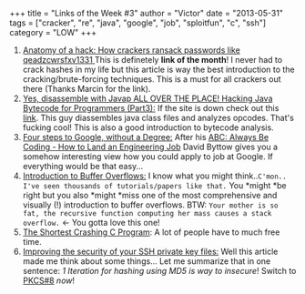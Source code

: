 +++
title = "Links of the Week #3"
author = "Victor"
date = "2013-05-31"
tags = ["cracker", "re", "java", "google", "job", "sploitfun", "c", "ssh"]
category = "LOW"
+++

1.  [Anatomy of a hack: How crackers ransack passwords like qeadzcwrsfxv1331 ][1]This is definetely **link of the month**! I never had to crack hashes in my life but this article is way the best introduction to the cracking/brute-forcing techniques. This is a must for all crackers out there (Thanks Marcin for the link).
2.  [Yes, disassemble with Javap ALL OVER THE PLACE! Hacking Java Bytecode for Programmers (Part3):][2] If the site is down check out this [link][3]. This guy diassembles java class files and analyzes opcodes. That's fucking cool! This is also a good introduction to bytecode analysis.
3.  [Four steps to Google, without a Degree:][4] After his [ABC: Always Be Coding - How to Land an Engineering Job][5] David Byttow gives you a somehow interesting view how you could apply to job at Google. If everything would be that easy...
4.  [Introduction to Buffer Overflows:][6] I know what you might think..`C'mon.. I've seen thousands of tutorials/papers like that.` You *might *be right but you also *might *miss one of the most comprehensive and visually (!) introduction to buffer overflows. BTW: `Your mother is so fat, the recursive function computing her mass causes a stack overflow.` <- You gotta love this one! 
5.  [The Shortest Crashing C Program][7]: A lot of people have to much free time.
6.  [Improving the security of your SSH private key files:][8] Well this article made me think about some things... Let me summarize that in one sentence: *1 Iteration for hashing using MD5 is way to insecure*! Switch to [PKCS#8][9] *now*!

  


 [1]: http://arstechnica.com/security/2013/05/how-crackers-make-minced-meat-out-of-your-passwords/
 [2]: http://www.acloudtree.com/yes-disassemble-with-javap-all-over-the-place-hacking-java-bytecode-for-programmers-part3/
 [3]: http://getpocket.com/a/read/367684129
 [4]: https://medium.com/this-happened-to-me/8f381aa6bd5e
 [5]: https://medium.com/tech-talk/d5f8051afce2
 [6]: http://www.spectrumcoding.com/tutorials/exploits/2013/05/27/buffer-overflows.html
 [7]: http://llbit.se/?p=1744
 [8]: http://martin.kleppmann.com/2013/05/24/improving-security-of-ssh-private-keys.html
 [9]: http://www.rsa.com/rsalabs/node.asp?id=2130%                 
